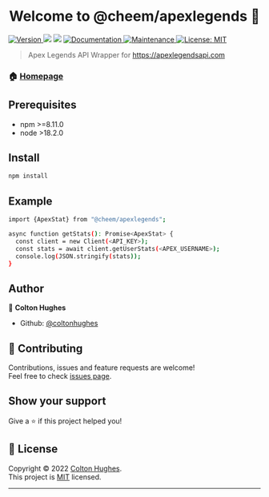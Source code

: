 <h1 align="center">Welcome to @cheem/apexlegends 👋</h1>
<p>
  <a href="https://www.npmjs.com/package/@cheem/apexlegends" target="_blank">
    <img alt="Version" src="https://img.shields.io/npm/v/@cheem/apexlegends.svg">
  </a>
  <img src="https://img.shields.io/badge/npm-%3E%3D8.11.0-blue.svg" />
  <img src="https://img.shields.io/badge/node-%3E18.2.0-blue.svg" />
  <a href="https://github.com/coltonhughes/apexlegends#readme" target="_blank">
    <img alt="Documentation" src="https://img.shields.io/badge/documentation-yes-brightgreen.svg" />
  </a>
  <a href="https://github.com/coltonhughes/apexlegends/graphs/commit-activity" target="_blank">
    <img alt="Maintenance" src="https://img.shields.io/badge/Maintained%3F-yes-green.svg" />
  </a>
  <a href="https://github.com/coltonhughes/apexlegends/blob/master/LICENSE" target="_blank">
    <img alt="License: MIT" src="https://img.shields.io/github/license/coltonhughes/@cheem/apexlegends" />
  </a>
</p>

> Apex Legends API Wrapper for https://apexlegendsapi.com

### 🏠 [Homepage](https://github.com/coltonhughes/apexlegends)

## Prerequisites

- npm >=8.11.0
- node >18.2.0

## Install

```sh
npm install
```

## Example

```sh
import {ApexStat} from "@cheem/apexlegends";

async function getStats(): Promise<ApexStat> {
  const client = new Client(<API_KEY>);
  const stats = await client.getUserStats(<APEX_USERNAME>);
  console.log(JSON.stringify(stats));
}
```

## Author

👤 **Colton Hughes**

- Github: [@coltonhughes](https://github.com/coltonhughes)

## 🤝 Contributing

Contributions, issues and feature requests are welcome!<br />Feel free to check [issues page](https://github.com/coltonhughes/apexlegends/issues).

## Show your support

Give a ⭐️ if this project helped you!

## 📝 License

Copyright © 2022 [Colton Hughes](https://github.com/coltonhughes).<br />
This project is [MIT](https://github.com/coltonhughes/apexlegends/blob/master/LICENSE) licensed.

---
